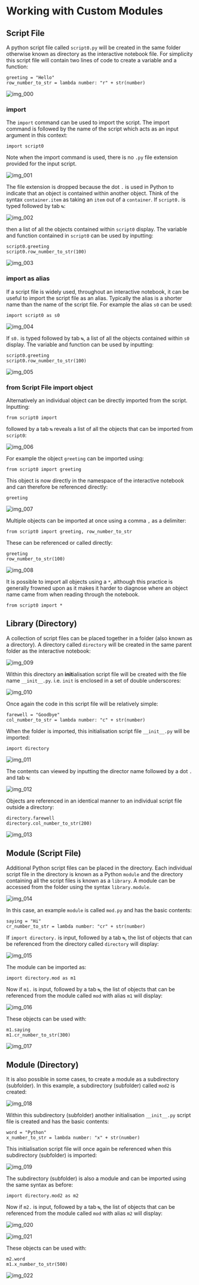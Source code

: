 # Working with Custom Modules

## Script File

A python script file called ```script0.py``` will be created in the same folder otherwise known as directory as the interactive notebook file. For simplicity this script file will contain two lines of code to create a variable and a function:

```
greeting = "Hello"
row_number_to_str = lambda number: "r" + str(number)
```

![img_000](./images/img_000.png)

### import

The ```import``` command can be used to import the script. The import command is followed by the name of the script which acts as an input argument in this context:

```
import script0
```

Note when the import command is used, there is no ```.py``` file extension provided for the input script.

![img_001](./images/img_001.png)

The file extension is dropped because the dot ```.``` is used in Python to indicate that an object is contained within another object. Think of the syntax ```container.item``` as taking an ```item``` out of a ```container```. If ```script0.``` is typed followed by tab ```↹```:

![img_002](./images/img_002.png)

then a list of all the objects contained within ```script0``` display. The variable and function contained in ```script0``` can be used by inputting:

```
script0.greeting
script0.row_number_to_str(100)
```

![img_003](./images/img_003.png)

### import as alias

If a script file is widely used, throughout an interactive notebook, it can be useful to import the script file as an alias. Typically the alias is a shorter name than the name of the script file. For example the alias ```s0``` can be used:

```
import script0 as s0
```

![img_004](./images/img_004.png)

If ```s0.``` is typed followed by tab ```↹```, a list of all the objects contained within ```s0``` display. The variable and function can be used by inputting:

```
script0.greeting
script0.row_number_to_str(100)
```

![img_005](./images/img_005.png)

### from Script File import object

Alternatively an individual object can be directly imported from the script. Inputting:

```
from script0 import
```

followed by a tab ```↹``` reveals a list of all the objects that can be imported from ```script0```:

![img_006](./images/img_006.png)

For example the object ```greeting``` can be imported using:

```
from script0 import greeting
```

This object is now directly in the namespace of the interactive notebook and can therefore be referenced directly:

```
greeting
```

![img_007](./images/img_007.png)

Multiple objects can be imported at once using a comma ```,``` as a delimiter:

```
from script0 import greeting, row_number_to_str
```

These can be referenced or called directly:

```
greeting
row_number_to_str(100)
```

![img_008](./images/img_008.png)

It is possible to import all objects using a ```*```, although this practice is generally frowned upon as it makes it harder to diagnose where an object name came from when reading through the notebook.

```
from script0 import *
```

## Library (Directory)

A collection of script files can be placed together in a folder (also known as a directory). A directory called ```directory``` will be created in the same parent folder as the interactive notebook:

![img_009](./images/img_009.png)

Within this directory an **init**ialisation script file will be created with the file name ```__init__.py```. i.e. ```init``` is enclosed in a set of double underscores:

![img_010](./images/img_010.png)

Once again the code in this script file will be relatively simple:

```
farewell = "Goodbye" 
col_number_to_str = lambda number: "c" + str(number)
```

When the folder is imported, this initialisation script file ```__init__.py``` will be imported:

```
import directory
```

![img_011](./images/img_011.png)

The contents can viewed by inputting the director name followed by a dot ```.``` and tab ```↹```:

![img_012](./images/img_012.png)

Objects are referenced in an identical manner to an individual script file outside a directory:

```
directory.farewell
directory.col_number_to_str(200)
```

![img_013](./images/img_013.png)

## Module (Script File)

Additional Python script files can be placed in the directory. Each individual script file in the directory is known as a Python ```module``` and the directory containing all the script files is known as a ```library```. A module can be accessed from the folder using the syntax ```library.module```.

![img_014](./images/img_014.png)

In this case, an example ```module``` is called ```mod.py``` and has the basic contents:

```
saying = "Hi"
cr_number_to_str = lambda number: "cr" + str(number)
```

If ```import directory.``` is input, followed by a tab ```↹```, the list of objects that can be referenced from the directory called ```directory``` will display:

![img_015](./images/img_015.png)

The module can be imported as:

```
import directory.mod as m1
```

Now if ```m1.``` is input, followed by a tab ```↹```, the list of objects that can be referenced from the module called ```mod``` with alias ```m1``` will display:

![img_016](./images/img_016.png)

These objects can be used with:

```
m1.saying
m1.cr_number_to_str(300)
```

![img_017](./images/img_017.png)


## Module (Directory)

It is also possible in some cases, to create a module as a subdirectory (subfolder). In this example, a subdirectory (subfolder) called ```mod2``` is created:

![img_018](./images/img_018.png)

Within this subdirectory (subfolder) another initialisation ```__init__.py``` script file is created and has the basic contents:

```
word = "Python"
x_number_to_str = lambda number: "x" + str(number)
```

This initialisation script file will once again be referenced when this subdirectory (subfolder) is imported:

![img_019](./images/img_019.png)

The subdirectory (subfolder) is also a module and can be imported using the same syntax as before:

```
import directory.mod2 as m2
```

Now if ```m2.``` is input, followed by a tab ```↹```, the list of objects that can be referenced from the module called ```mod``` with alias ```m2``` will display:


![img_020](./images/img_020.png)

![img_021](./images/img_021.png)

These objects can be used with:

```
m2.word
m1.x_number_to_str(500)
```

![img_022](./images/img_022.png)